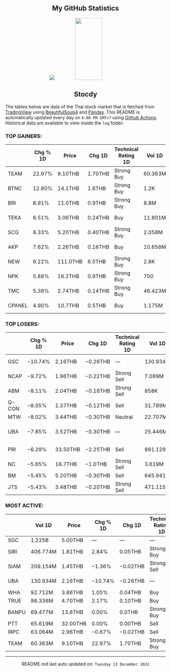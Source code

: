 <div align="center">

## My GitHub Statistics
<img src="https://github-readme-streak-stats.herokuapp.com/?user=nopnopwei&theme=black-ice&hide_border=true&stroke=0000&background=0D1117&ring=FFE573&fire=FF8623&currStreakLabel=FF8623" />
<img width="41%" height="195px" src="https://github-readme-stats.vercel.app/api/top-langs/?username=nopnopwei&layout=compact&hide_border=true&title_color=FEE473&text_color=FFFFFF&bg_color=0d1117" />
    
## Stocdy
<div align="left">

The tables below are data of the Thai stock market that is fetched from [TradingView](https://www.tradingview.com/markets/stocks-thailand/market-movers-all-stocks/) using [BeautifulSoup4](https://www.crummy.com/software/BeautifulSoup/bs4/doc/) and [Pandas](https://pandas.pydata.org). This README is automatically updated every day on `6:00 PM GMT+7` using [Github Actions](https://www.tradingview.com/markets/stocks-thailand/market-movers-all-stocks/). Historical data are available to view inside the `log` folder.
### TOP GAINERS:
|        | Chg % 1D   | Price    | Chg 1D   | Technical Rating 1D   | Vol 1D   | Volume * Price 1D   | Market cap   | P/E(TTM)   | EPS(TTM)   | Sector                 | Sector Chg % 1D   |
|--------|------------|----------|----------|-----------------------|----------|---------------------|--------------|------------|------------|------------------------|-------------------|
| TEAM   | 22.97%     | 9.10THB  | 1.70THB  | Strong Buy            | 60.363M  | 549.305M            | 4.714BTHB    | 19.43      | 0.38THB    | Electronic Technology  | +0.27%            |
| BTNC   | 12.80%     | 14.1THB  | 1.6THB   | Strong Buy            | 1.2K     | 16.92K              | 157.2MTHB    | —          | −0.11THB   | Retail Trade           | +0.65%            |
| BRI    | 8.91%      | 11.0THB  | 0.9THB   | Strong Buy            | 8.8M     | 96.797M             | 8.612BTHB    | 6.85       | 1.47THB    | Finance                | +0.08%            |
| TEKA   | 8.51%      | 3.06THB  | 0.24THB  | Buy                   | 11.801M  | 36.11M              | 846MTHB      | —          | —          | Industrial Services    | −0.67%            |
| SCG    | 8.33%      | 5.20THB  | 0.40THB  | Strong Buy            | 2.058M   | 10.701M             | 5.586BTHB    | —          | −0.19THB   | Utilities              | −0.49%            |
| AKP    | 7.62%      | 2.26THB  | 0.16THB  | Buy                   | 10.658M  | 24.086M             | 848.4MTHB    | 23.92      | 0.09THB    | Industrial Services    | −0.67%            |
| NEW    | 6.22%      | 111.0THB | 6.5THB   | Strong Buy            | 2.8K     | 310.8K              | 1.045BTHB    | 11.41      | 9.16THB    | Health Services        | −1.24%            |
| NPK    | 5.88%      | 16.2THB  | 0.9THB   | Strong Buy            | 700      | 11.34K              | 153MTHB      | —          | −3.67THB   | Consumer Non-Durables  | +0.42%            |
| TMC    | 5.38%      | 2.74THB  | 0.14THB  | Strong Buy            | 46.423M  | 127.199M            | 1.193BTHB    | 17.24      | 0.15THB    | Producer Manufacturing | −0.23%            |
| CPANEL | 4.90%      | 10.7THB  | 0.5THB   | Buy                   | 1.175M   | 12.576M             | 1.632BTHB    | 27.40      | 0.38THB    | Non-Energy Minerals    | −0.47%            |
### TOP LOSERS:
|       | Chg % 1D   | Price    | Chg 1D   | Technical Rating 1D   | Vol 1D   | Volume * Price 1D   | Market cap   | P/E(TTM)   | EPS(TTM)   | Sector                | Sector Chg % 1D   |
|-------|------------|----------|----------|-----------------------|----------|---------------------|--------------|------------|------------|-----------------------|-------------------|
| GSC   | −10.74%    | 2.16THB  | −0.26THB | —                     | 130.934M | 282.816M            | —            | —          | —          | Industrial Services   | −0.67%            |
| NCAP  | −9.72%     | 1.96THB  | −0.22THB | Strong Sell           | 7.089M   | 13.823M             | 864MTHB      | 24.63      | 0.09THB    | Process Industries    | −0.53%            |
| ABM   | −8.11%     | 2.04THB  | −0.18THB | Strong Sell           | 858K     | 1.75M               | 555MTHB      | 53.62      | 0.04THB    | Commercial Services   | −0.18%            |
| Q-CON | −8.05%     | 1.37THB  | −0.12THB | Sell                  | 31.789M  | 43.551M             | 1.13BTHB     | —          | −0.29THB   | Finance               | +0.08%            |
| MTW   | −8.02%     | 3.44THB  | −0.30THB | Neutral               | 22.707M  | 78.111M             | 5.049BTHB    | 22.96      | 0.16THB    | Finance               | +0.08%            |
| UBA   | −7.85%     | 3.52THB  | −0.30THB | —                     | 25.446M  | 89.57M              | 1.287BTHB    | —          | —          | Consumer Non-Durables | +0.42%            |
| PRI   | −6.29%     | 33.50THB | −2.25THB | Sell                  | 891.129K | 29.853M             | 25.256BTHB   | 122.52     | 0.29THB    | Technology Services   | −1.67%            |
| NC    | −5.65%     | 16.7THB  | −1.0THB  | Strong Sell           | 3.619M   | 60.443M             | 14.998BTHB   | 16.67      | 1.06THB    | Distribution Services | −0.44%            |
| BM    | −5.45%     | 5.20THB  | −0.30THB | Sell                  | 645.941K | 3.359M              | 3.3BTHB      | —          | −0.09THB   | Finance               | +0.08%            |
| JTS   | −5.43%     | 3.48THB  | −0.20THB | Strong Sell           | 471.115K | 1.639M              | 14.205BTHB   | —          | −0.22THB   | Process Industries    | −0.53%            |
### MOST ACTIVE:
|       | Vol 1D   | Price    | Chg % 1D   | Chg 1D   | Technical Rating 1D   | Volume * Price 1D   | Market cap   | P/E(TTM)   | EPS(TTM)   | Sector                 | Sector Chg % 1D   |
|-------|----------|----------|------------|----------|-----------------------|---------------------|--------------|------------|------------|------------------------|-------------------|
| SGC   | 1.225B   | 5.00THB  | —          | —        | —                     | 6.126B              | —            | —          | —          | —                      | -                 |
| SIRI  | 406.774M | 1.81THB  | 2.84%      | 0.05THB  | Strong Buy            | 736.26M             | 26.199BTHB   | 10.58      | 0.17THB    | Finance                | +0.08%            |
| SIAM  | 209.154M | 1.45THB  | −1.36%     | −0.02THB | Strong Sell           | 303.273M            | 871.895MTHB  | —          | −0.03THB   | Producer Manufacturing | −0.23%            |
| UBA   | 130.934M | 2.16THB  | −10.74%    | −0.26THB | —                     | 282.816M            | —            | —          | —          | Industrial Services    | −0.67%            |
| WHA   | 92.712M  | 3.86THB  | 1.05%      | 0.04THB  | Buy                   | 357.87M             | 57.097BTHB   | 17.63      | 0.22THB    | Transportation         | +0.41%            |
| TRUE  | 86.336M  | 4.70THB  | 2.17%      | 0.10THB  | Buy                   | 405.781M            | 153.383BTHB  | —          | −0.15THB   | Communications         | +0.97%            |
| BANPU | 69.477M  | 13.6THB  | 0.00%      | 0.0THB   | Strong Buy            | 944.891M            | 92.019BTHB   | 2.58       | 6.54THB    | Energy Minerals        | +0.29%            |
| PTT   | 65.619M  | 32.00THB | 0.00%      | 0.00THB  | Sell                  | 2.1B                | 914.016BTHB  | 9.05       | 3.54THB    | Energy Minerals        | +0.29%            |
| IRPC  | 63.064M  | 2.96THB  | −0.67%     | −0.02THB | Sell                  | 186.67M             | 60.824BTHB   | 12.21      | 0.24THB    | Energy Minerals        | +0.29%            |
| TEAM  | 60.363M  | 9.10THB  | 22.97%     | 1.70THB  | Strong Buy            | 549.305M            | 4.714BTHB    | 19.43      | 0.38THB    | Electronic Technology  | +0.27%            |
<hr>
<div align="center">

README.md last auto updated on: `Tuesday 13 December 2022`
<br>
</div>
    